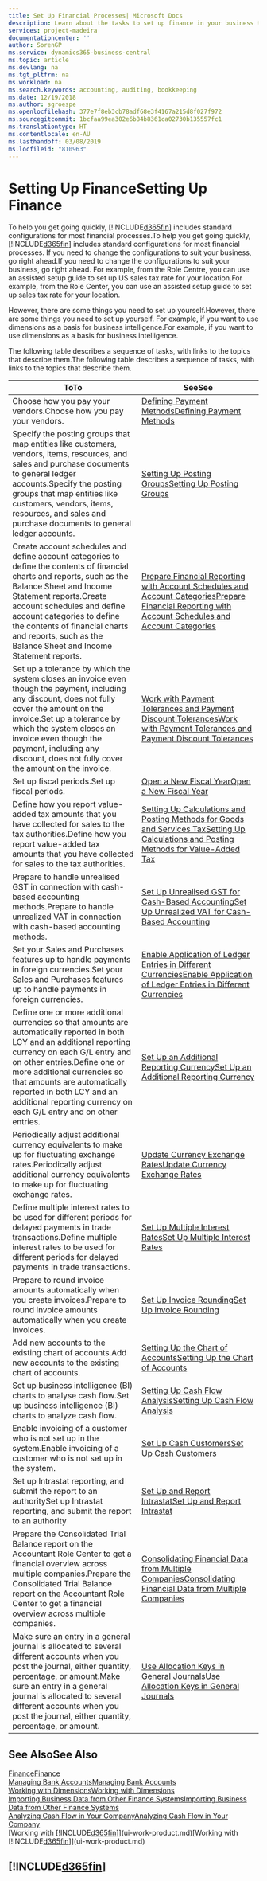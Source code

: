 ```yaml
---
title: Set Up Financial Processes| Microsoft Docs
description: Learn about the tasks to set up finance in your business to suit all your accounting, auditing, or bookkeeping needs.
services: project-madeira
documentationcenter: ''
author: SorenGP
ms.service: dynamics365-business-central
ms.topic: article
ms.devlang: na
ms.tgt_pltfrm: na
ms.workload: na
ms.search.keywords: accounting, auditing, bookkeeping
ms.date: 12/19/2018
ms.author: sgroespe
ms.openlocfilehash: 377e7f8eb3cb78adf68e3f4167a215d8f027f972
ms.sourcegitcommit: 1bcfaa99ea302e6b84b8361ca02730b135557fc1
ms.translationtype: HT
ms.contentlocale: en-AU
ms.lasthandoff: 03/08/2019
ms.locfileid: "810963"
---
```

# <a name="setting-up-finance"></a><span data-ttu-id="da476-103">Setting Up Finance</span><span class="sxs-lookup"><span data-stu-id="da476-103">Setting Up Finance</span></span>
<span data-ttu-id="da476-104">To help you get going quickly, [!INCLUDE[d365fin](includes/d365fin_md.md)] includes standard configurations for most financial processes.</span><span class="sxs-lookup"><span data-stu-id="da476-104">To help you get going quickly, [!INCLUDE[d365fin](includes/d365fin_md.md)] includes standard configurations for most financial processes.</span></span> <span data-ttu-id="da476-105">If you need to change the configurations to suit your business, go right ahead.</span><span class="sxs-lookup"><span data-stu-id="da476-105">If you need to change the configurations to suit your business, go right ahead.</span></span> <span data-ttu-id="da476-106">For example, from the Role Centre, you can use an assisted setup guide to set up US sales tax rate for your location.</span><span class="sxs-lookup"><span data-stu-id="da476-106">For example, from the Role Center, you can use an assisted setup guide to set up sales tax rate for your location.</span></span>  

<span data-ttu-id="da476-107">However, there are some things you need to set up yourself.</span><span class="sxs-lookup"><span data-stu-id="da476-107">However, there are some things you need to set up yourself.</span></span> <span data-ttu-id="da476-108">For example, if you want to use dimensions as a basis for business intelligence.</span><span class="sxs-lookup"><span data-stu-id="da476-108">For example, if you want to use dimensions as a basis for business intelligence.</span></span>  

<span data-ttu-id="da476-109">The following table describes a sequence of tasks, with links to the topics that describe them.</span><span class="sxs-lookup"><span data-stu-id="da476-109">The following table describes a sequence of tasks, with links to the topics that describe them.</span></span>

| <span data-ttu-id="da476-110">To</span><span class="sxs-lookup"><span data-stu-id="da476-110">To</span></span> | <span data-ttu-id="da476-111">See</span><span class="sxs-lookup"><span data-stu-id="da476-111">See</span></span> |
| --- | --- |
| <span data-ttu-id="da476-112">Choose how you pay your vendors.</span><span class="sxs-lookup"><span data-stu-id="da476-112">Choose how you pay your vendors.</span></span> |[<span data-ttu-id="da476-113">Defining Payment Methods</span><span class="sxs-lookup"><span data-stu-id="da476-113">Defining Payment Methods</span></span>](finance-payment-methods.md) |
| <span data-ttu-id="da476-114">Specify the posting groups that map entities like customers, vendors, items, resources, and sales and purchase documents to general ledger accounts.</span><span class="sxs-lookup"><span data-stu-id="da476-114">Specify the posting groups that map entities like customers, vendors, items, resources, and sales and purchase documents to general ledger accounts.</span></span> |[<span data-ttu-id="da476-115">Setting Up Posting Groups</span><span class="sxs-lookup"><span data-stu-id="da476-115">Setting Up Posting Groups</span></span>](finance-posting-groups.md)|
|<span data-ttu-id="da476-116">Create account schedules and define account categories to define the contents of financial charts and reports, such as the Balance Sheet and Income Statement reports.</span><span class="sxs-lookup"><span data-stu-id="da476-116">Create account schedules and define account categories to define the contents of financial charts and reports, such as the Balance Sheet and Income Statement reports.</span></span>|[<span data-ttu-id="da476-117">Prepare Financial Reporting with Account Schedules and Account Categories</span><span class="sxs-lookup"><span data-stu-id="da476-117">Prepare Financial Reporting with Account Schedules and Account Categories</span></span>](bi-how-work-account-schedule.md)|
|<span data-ttu-id="da476-118">Set up a tolerance by which the system closes an invoice even though the payment, including any discount, does not fully cover the amount on the invoice.</span><span class="sxs-lookup"><span data-stu-id="da476-118">Set up a tolerance by which the system closes an invoice even though the payment, including any discount, does not fully cover the amount on the invoice.</span></span>|[<span data-ttu-id="da476-119">Work with Payment Tolerances and Payment Discount Tolerances</span><span class="sxs-lookup"><span data-stu-id="da476-119">Work with Payment Tolerances and Payment Discount Tolerances</span></span>](finance-payment-tolerance-and-payment-discount-tolerance.md)|
| <span data-ttu-id="da476-120">Set up fiscal periods.</span><span class="sxs-lookup"><span data-stu-id="da476-120">Set up fiscal periods.</span></span> |[<span data-ttu-id="da476-121">Open a New Fiscal Year</span><span class="sxs-lookup"><span data-stu-id="da476-121">Open a New Fiscal Year</span></span>](finance-how-open-new-fiscal-year.md) |
| <span data-ttu-id="da476-122">Define how you report value-added tax amounts that you have collected for sales to the tax authorities.</span><span class="sxs-lookup"><span data-stu-id="da476-122">Define how you report value-added tax amounts that you have collected for sales to the tax authorities.</span></span> |[<span data-ttu-id="da476-123">Setting Up Calculations and Posting Methods for Goods and Services Tax</span><span class="sxs-lookup"><span data-stu-id="da476-123">Setting Up Calculations and Posting Methods for Value-Added Tax</span></span>](finance-setup-vat.md)|
|<span data-ttu-id="da476-124">Prepare to handle unrealised GST in connection with cash-based accounting methods.</span><span class="sxs-lookup"><span data-stu-id="da476-124">Prepare to handle unrealized VAT in connection with cash-based accounting methods.</span></span>|[<span data-ttu-id="da476-125">Set Up Unrealised GST for Cash-Based Accounting</span><span class="sxs-lookup"><span data-stu-id="da476-125">Set Up Unrealized VAT for Cash-Based Accounting</span></span>](finance-setup-unrealized-vat.md)|
| <span data-ttu-id="da476-126">Set your Sales and Purchases features up to handle payments in foreign currencies.</span><span class="sxs-lookup"><span data-stu-id="da476-126">Set your Sales and Purchases features up to handle payments in foreign currencies.</span></span>|[<span data-ttu-id="da476-127">Enable Application of Ledger Entries in Different Currencies</span><span class="sxs-lookup"><span data-stu-id="da476-127">Enable Application of Ledger Entries in Different Currencies</span></span>](finance-how-enable-application-ledger-entries-different-currencies.md)
|<span data-ttu-id="da476-128">Define one or more additional currencies so that amounts are automatically reported in both LCY and an additional reporting currency on each G/L entry and on other entries.</span><span class="sxs-lookup"><span data-stu-id="da476-128">Define one or more additional currencies so that amounts are automatically reported in both LCY and an additional reporting currency on each G/L entry and on other entries.</span></span>|[<span data-ttu-id="da476-129">Set Up an Additional Reporting Currency</span><span class="sxs-lookup"><span data-stu-id="da476-129">Set Up an Additional Reporting Currency</span></span>](finance-how-setup-additional-currencies.md)|
|<span data-ttu-id="da476-130">Periodically adjust additional currency equivalents to make up for fluctuating exchange rates.</span><span class="sxs-lookup"><span data-stu-id="da476-130">Periodically adjust additional currency equivalents to make up for fluctuating exchange rates.</span></span>|[<span data-ttu-id="da476-131">Update Currency Exchange Rates</span><span class="sxs-lookup"><span data-stu-id="da476-131">Update Currency Exchange Rates</span></span>](finance-how-update-currencies.md)|
|<span data-ttu-id="da476-132">Define multiple interest rates to be used for different periods for delayed payments in trade transactions.</span><span class="sxs-lookup"><span data-stu-id="da476-132">Define multiple interest rates to be used for different periods for delayed payments in trade transactions.</span></span>|[<span data-ttu-id="da476-133">Set Up Multiple Interest Rates</span><span class="sxs-lookup"><span data-stu-id="da476-133">Set Up Multiple Interest Rates</span></span>](finance-how-to-set-up-multiple-interest-rates.md)|
|<span data-ttu-id="da476-134">Prepare to round invoice amounts automatically when you create invoices.</span><span class="sxs-lookup"><span data-stu-id="da476-134">Prepare to round invoice amounts automatically when you create invoices.</span></span>|[<span data-ttu-id="da476-135">Set Up Invoice Rounding</span><span class="sxs-lookup"><span data-stu-id="da476-135">Set Up Invoice Rounding</span></span>](finance-set-up-invoice-rounding.md)|
| <span data-ttu-id="da476-136">Add new accounts to the existing chart of accounts.</span><span class="sxs-lookup"><span data-stu-id="da476-136">Add new accounts to the existing chart of accounts.</span></span> |[<span data-ttu-id="da476-137">Setting Up the Chart of Accounts</span><span class="sxs-lookup"><span data-stu-id="da476-137">Setting Up the Chart of Accounts</span></span>](finance-setup-chart-accounts.md) |
| <span data-ttu-id="da476-138">Set up business intelligence (BI) charts to analyse cash flow.</span><span class="sxs-lookup"><span data-stu-id="da476-138">Set up business intelligence (BI) charts to analyze cash flow.</span></span> |[<span data-ttu-id="da476-139">Setting Up Cash Flow Analysis</span><span class="sxs-lookup"><span data-stu-id="da476-139">Setting Up Cash Flow Analysis</span></span>](finance-setup-cash-flow-analyses.md) |
|<span data-ttu-id="da476-140">Enable invoicing of a customer who is not set up in the system.</span><span class="sxs-lookup"><span data-stu-id="da476-140">Enable invoicing of a customer who is not set up in the system.</span></span>|[<span data-ttu-id="da476-141">Set Up Cash Customers</span><span class="sxs-lookup"><span data-stu-id="da476-141">Set Up Cash Customers</span></span>](finance-how-to-set-up-cash-customers.md)|
| <span data-ttu-id="da476-142">Set up Intrastat reporting, and submit the report to an authority</span><span class="sxs-lookup"><span data-stu-id="da476-142">Set up Intrastat reporting, and submit the report to an authority</span></span> | [<span data-ttu-id="da476-143">Set Up and Report Intrastat</span><span class="sxs-lookup"><span data-stu-id="da476-143">Set Up and Report Intrastat</span></span>](finance-how-setup-report-intrastat.md)|
|<span data-ttu-id="da476-144">Prepare the Consolidated Trial Balance report on the Accountant Role Center to get a financial overview across multiple companies.</span><span class="sxs-lookup"><span data-stu-id="da476-144">Prepare the Consolidated Trial Balance report on the Accountant Role Center to get a financial overview across multiple companies.</span></span>|[<span data-ttu-id="da476-145">Consolidating Financial Data from Multiple Companies</span><span class="sxs-lookup"><span data-stu-id="da476-145">Consolidating Financial Data from Multiple Companies</span></span>](finance-consolidated-company-reporting.md)|
|<span data-ttu-id="da476-146">Make sure an entry in a general journal is allocated to several different accounts when you post the journal, either quantity, percentage, or amount.</span><span class="sxs-lookup"><span data-stu-id="da476-146">Make sure an entry in a general journal is allocated to several different accounts when you post the journal, either quantity, percentage, or amount.</span></span>|[<span data-ttu-id="da476-147">Use Allocation Keys in General Journals</span><span class="sxs-lookup"><span data-stu-id="da476-147">Use Allocation Keys in General Journals</span></span>](ui-how-use-allocation-keys-general-journals.md)|

## <a name="see-also"></a><span data-ttu-id="da476-148">See Also</span><span class="sxs-lookup"><span data-stu-id="da476-148">See Also</span></span>
[<span data-ttu-id="da476-149">Finance</span><span class="sxs-lookup"><span data-stu-id="da476-149">Finance</span></span>](finance.md)  
[<span data-ttu-id="da476-150">Managing Bank Accounts</span><span class="sxs-lookup"><span data-stu-id="da476-150">Managing Bank Accounts</span></span>](bank-manage-bank-accounts.md)  
[<span data-ttu-id="da476-151">Working with Dimensions</span><span class="sxs-lookup"><span data-stu-id="da476-151">Working with Dimensions</span></span>](finance-dimensions.md)  
[<span data-ttu-id="da476-152">Importing Business Data from Other Finance Systems</span><span class="sxs-lookup"><span data-stu-id="da476-152">Importing Business Data from Other Finance Systems</span></span>](across-import-data-configuration-packages.md)  
[<span data-ttu-id="da476-153">Analyzing Cash Flow in Your Company</span><span class="sxs-lookup"><span data-stu-id="da476-153">Analyzing Cash Flow in Your Company</span></span>](finance-analyze-cash-flow.md)  
<span data-ttu-id="da476-154">[Working with [!INCLUDE[d365fin](includes/d365fin_md.md)]](ui-work-product.md)</span><span class="sxs-lookup"><span data-stu-id="da476-154">[Working with [!INCLUDE[d365fin](includes/d365fin_md.md)]](ui-work-product.md)</span></span>  

## [!INCLUDE[d365fin](includes/free_trial_md.md)]  
